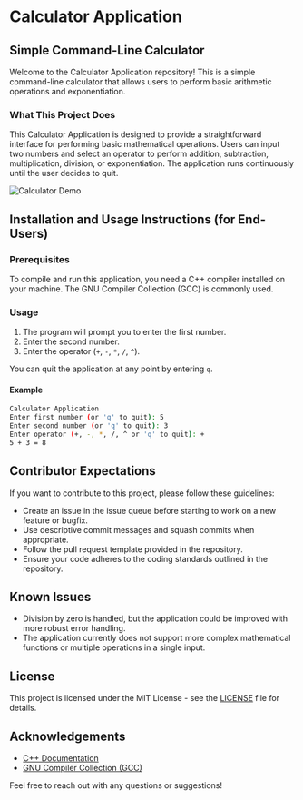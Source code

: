# Calculator Application

## Simple Command-Line Calculator

Welcome to the Calculator Application repository! This is a simple command-line calculator that allows users to perform basic arithmetic operations and exponentiation.

### What This Project Does

This Calculator Application is designed to provide a straightforward interface for performing basic mathematical operations. Users can input two numbers and select an operator to perform addition, subtraction, multiplication, division, or exponentiation. The application runs continuously until the user decides to quit.

![Calculator Demo](demo.gif)

## Installation and Usage Instructions (for End-Users)

### Prerequisites

To compile and run this application, you need a C++ compiler installed on your machine. The GNU Compiler Collection (GCC) is commonly used.

### Usage

1. The program will prompt you to enter the first number.
2. Enter the second number.
3. Enter the operator (`+`, `-`, `*`, `/`, `^`).

You can quit the application at any point by entering `q`.

#### Example

```bash
Calculator Application
Enter first number (or 'q' to quit): 5
Enter second number (or 'q' to quit): 3
Enter operator (+, -, *, /, ^ or 'q' to quit): +
5 + 3 = 8
```

## Contributor Expectations

If you want to contribute to this project, please follow these guidelines:

- Create an issue in the issue queue before starting to work on a new feature or bugfix.
- Use descriptive commit messages and squash commits when appropriate.
- Follow the pull request template provided in the repository.
- Ensure your code adheres to the coding standards outlined in the repository.

## Known Issues

- Division by zero is handled, but the application could be improved with more robust error handling.
- The application currently does not support more complex mathematical functions or multiple operations in a single input.

## License

This project is licensed under the MIT License - see the [LICENSE](LICENSE) file for details.

## Acknowledgements

- [C++ Documentation](https://en.cppreference.com/w/)
- [GNU Compiler Collection (GCC)](https://gcc.gnu.org/)

Feel free to reach out with any questions or suggestions!

